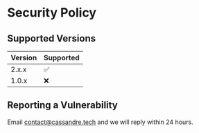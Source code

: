 # Security Policy

## Supported Versions

| Version | Supported          |
| ------- | ------------------ |
| 2.x.x   | :white_check_mark: |
| 1.0.x   | :x:                |

## Reporting a Vulnerability

Email [contact@cassandre.tech](mailto:contact@cassandre.tech) and we will reply within 24 hours.
